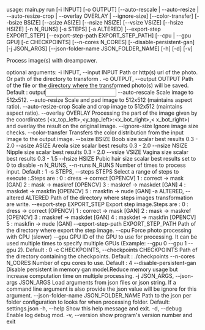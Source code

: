 usage: main.py run [-i INPUT] [-o OUTPUT]
                   [--auto-rescale | --auto-resize | --auto-resize-crop | --overlay OVERLAY | --ignore-size]
                   [--color-transfer] [--bsize BSIZE] [--asize ASIZE]
                   [--nsize NSIZE] [--vsize VSIZE] [--hsize HSIZE] [-n N_RUNS]
                   [-s STEPS] [-a ALTERED] [--export-step EXPORT_STEP]
                   [--export-step-path EXPORT_STEP_PATH] [--cpu | --gpu GPU]
                   [-c CHECKPOINTS] [--n-cores N_CORES]
                   [--disable-persistent-gan] [-j JSON_ARGS]
                   [--json-folder-name JSON_FOLDER_NAME] [-h] [-d] [-v]

Process image(s) with dreampower.

optional arguments:
  -i INPUT, --input INPUT
                        Path or http(s) url of the photo. Or path of the
                        directory to transform .
  -o OUTPUT, --output OUTPUT
                        Path of the file or the directory where the
                        transformed photo(s) will be saved. Default :
                        output<input extension>
  --auto-rescale        Scale image to 512x512.
  --auto-resize         Scale and pad image to 512x512 (maintains aspect
                        ratio).
  --auto-resize-crop    Scale and crop image to 512x512 (maintains aspect
                        ratio).
  --overlay OVERLAY     Processing the part of the image given by the
                        coordinates (<x_top_left>,<y_top_left>:<x_bot_right>,<
                        x_bot_right>) and overlay the result on the original
                        image.
  --ignore-size         Ignore image size checks.
  --color-transfer      Transfers the color distribution from the input image
                        to the output image.
  --bsize BSIZE         Boob size scalar best results 0.3 - 2.0
  --asize ASIZE         Areola size scalar best results 0.3 - 2.0
  --nsize NSIZE         Nipple size scalar best results 0.3 - 2.0
  --vsize VSIZE         Vagina size scalar best results 0.3 - 1.5
  --hsize HSIZE         Pubic hair size scalar best results set to 0 to
                        disable
  -n N_RUNS, --n-runs N_RUNS
                        Number of times to process input. Default : 1
  -s STEPS, --steps STEPS
                        Select a range of steps to execute <starting
                        step>:<ending step>.Steps are : 0 : dress -> correct
                        [OPENCV] 1 : correct -> mask [GAN] 2 : mask -> maskref
                        [OPENCV] 3 : maskref -> maskdet [GAN] 4 : maskdet ->
                        maskfin [OPENCV] 5 : maskfin -> nude [GAN]
  -a ALTERED, --altered ALTERED
                        Path of the directory where steps images
                        transformation are write.
  --export-step EXPORT_STEP
                        Export step image.Steps are : 0 : dress -> correct
                        [OPENCV] 1 : correct -> mask [GAN] 2 : mask -> maskref
                        [OPENCV] 3 : maskref -> maskdet [GAN] 4 : maskdet ->
                        maskfin [OPENCV] 5 : maskfin -> nude [GAN]
  --export-step-path EXPORT_STEP_PATH
                        Path of the directory where export the step image.
  --cpu                 Force photo processing with CPU (slower)
  --gpu GPU             ID of the GPU to use for processing. It can be used
                        multiple times to specify multiple GPUs (Example:
                        --gpu 0 --gpu 1 --gpu 2). Default : 0
  -c CHECKPOINTS, --checkpoints CHECKPOINTS
                        Path of the directory containing the checkpoints.
                        Default : ./checkpoints
  --n-cores N_CORES     Number of cpu cores to use. Default : 4
  --disable-persistent-gan
                        Disable persistent in memory gan model.Reduce memory
                        usage but increase computation time on multiple
                        processing.
  -j JSON_ARGS, --json-args JSON_ARGS
                        Load arguments from json files or json string. If a
                        command line argument is also provide the json value
                        will be ignore for this argument.
  --json-folder-name JSON_FOLDER_NAME
                        Path to the json per folder configuration to looks for
                        when processing folder. Default: settings.json
  -h, --help            Show this help message and exit.
  -d, --debug           Enable log debug mod.
  -v, --version         show program's version number and exit